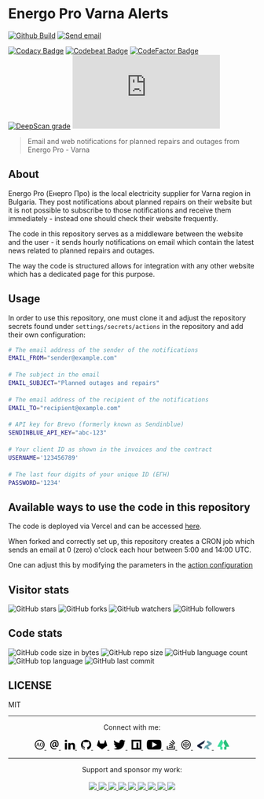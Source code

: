 # Energo Pro Varna Alerts

[![Github Build](https://github.com/scriptex/energo-pro-alerts/workflows/Build/badge.svg)](https://github.com/scriptex/energo-pro-alerts/actions?query=workflow%3ABuild)
[![Send email](https://github.com/scriptex/energo-pro-alerts/actions/workflows/send-email.yml/badge.svg)](https://github.com/scriptex/energo-pro-alerts/actions/workflows/send-email.yml)

[![Codacy Badge](https://app.codacy.com/project/badge/Grade/34d3d75710534dc6a38c3584a1dcd068)](https://www.codacy.com/gh/scriptex/energo-pro-alerts/dashboard?utm_source=github.com&utm_medium=referral&utm_content=scriptex/energo-pro-alerts&utm_campaign=Badge_Grade)
[![Codebeat Badge](https://codebeat.co/badges/d765a4c8-2c0e-44f2-89c3-fa364fdc14e6)](https://codebeat.co/projects/github-com-scriptex-energo-pro-alerts-master)
[![CodeFactor Badge](https://www.codefactor.io/repository/github/scriptex/energo-pro-alerts/badge)](https://www.codefactor.io/repository/github/scriptex/energo-pro-alerts)
[![DeepScan grade](https://deepscan.io/api/teams/3574/projects/5257/branches/40799/badge/grade.svg)](https://deepscan.io/dashboard#view=project&tid=3574&pid=5257&bid=40799)
[![Analytics](https://ga-beacon-361907.ew.r.appspot.com/UA-83446952-1/github.com/scriptex/energo-pro-alerts/README.md?pixel)](https://github.com/scriptex/energo-pro-alerts/)

> Email and web notifications for planned repairs and outages from Energo Pro - Varna

## About

Energo Pro (Енерго Про) is the local electricity supplier for Varna region in Bulgaria. They post notifications about planned repairs on their website but it is not possible to subscribe to those notifications and receive them immediately - instead one should check their website frequently.

The code in this repository serves as a middleware between the website and the user - it sends hourly notifications on email which contain the latest news related to planned repairs and outages.

The way the code is structured allows for integration with any other website which has a dedicated page for this purpose.

## Usage

In order to use this repository, one must clone it and adjust the repository secrets found under `settings/secrets/actions` in the repository and add their own configuration:

```sh
# The email address of the sender of the notifications
EMAIL_FROM="sender@example.com"

# The subject in the email
EMAIL_SUBJECT="Planned outages and repairs"

# The email address of the recipient of the notifications
EMAIL_TO="recipient@example.com"

# API key for Brevo (formerly known as Sendinblue)
SENDINBLUE_API_KEY="abc-123"

# Your client ID as shown in the invoices and the contract
USERNAME='123456789'

# The last four digits of your unique ID (ЕГН)
PASSWORD='1234'
```

## Available ways to use the code in this repository

The code is deployed via Vercel and can be accessed [here](https://energo-pro-alerts.atanas.info).

When forked and correctly set up, this repository creates a CRON job which sends an email at 0 (zero) o'clock each hour between 5:00 and 14:00 UTC.

One can adjust this by modifying the parameters in the [action configuration](https://github.com/scriptex/energo-pro-alerts/blob/main/.github/workflows/playwright.yml)

## Visitor stats

![GitHub stars](https://img.shields.io/github/stars/scriptex/energo-pro-alerts?style=social)
![GitHub forks](https://img.shields.io/github/forks/scriptex/energo-pro-alerts?style=social)
![GitHub watchers](https://img.shields.io/github/watchers/scriptex/energo-pro-alerts?style=social)
![GitHub followers](https://img.shields.io/github/followers/scriptex?style=social)

## Code stats

![GitHub code size in bytes](https://img.shields.io/github/languages/code-size/scriptex/energo-pro-alerts)
![GitHub repo size](https://img.shields.io/github/repo-size/scriptex/energo-pro-alerts?style=plastic)
![GitHub language count](https://img.shields.io/github/languages/count/scriptex/energo-pro-alerts?style=plastic)
![GitHub top language](https://img.shields.io/github/languages/top/scriptex/energo-pro-alerts?style=plastic)
![GitHub last commit](https://img.shields.io/github/last-commit/scriptex/energo-pro-alerts?style=plastic)

## LICENSE

MIT

---

<div align="center">
    Connect with me:
</div>

<br />

<div align="center">
    <a href="https://atanas.info">
        <img src="https://raw.githubusercontent.com/scriptex/socials/master/styled-assets/logo.svg" height="20" alt="">
    </a>
    &nbsp;
    <a href="mailto:hi@atanas.info">
        <img src="https://raw.githubusercontent.com/scriptex/socials/master/styled-assets/email.svg" height="20" alt="">
    </a>
    &nbsp;
    <a href="https://www.linkedin.com/in/scriptex/">
        <img src="https://raw.githubusercontent.com/scriptex/socials/master/styled-assets/linkedin.svg" height="20" alt="">
    </a>
    &nbsp;
    <a href="https://github.com/scriptex">
        <img src="https://raw.githubusercontent.com/scriptex/socials/master/styled-assets/github.svg" height="20" alt="">
    </a>
    &nbsp;
    <a href="https://gitlab.com/scriptex">
        <img src="https://raw.githubusercontent.com/scriptex/socials/master/styled-assets/gitlab.svg" height="20" alt="">
    </a>
    &nbsp;
    <a href="https://twitter.com/scriptexbg">
        <img src="https://raw.githubusercontent.com/scriptex/socials/master/styled-assets/twitter.svg" height="20" alt="">
    </a>
    &nbsp;
    <a href="https://www.npmjs.com/~scriptex">
        <img src="https://raw.githubusercontent.com/scriptex/socials/master/styled-assets/npm.svg" height="20" alt="">
    </a>
    &nbsp;
    <a href="https://www.youtube.com/user/scriptex">
        <img src="https://raw.githubusercontent.com/scriptex/socials/master/styled-assets/youtube.svg" height="20" alt="">
    </a>
    &nbsp;
    <a href="https://stackoverflow.com/users/4140082/atanas-atanasov">
        <img src="https://raw.githubusercontent.com/scriptex/socials/master/styled-assets/stackoverflow.svg" height="20" alt="">
    </a>
    &nbsp;
    <a href="https://codepen.io/scriptex/">
        <img src="https://raw.githubusercontent.com/scriptex/socials/master/styled-assets/codepen.svg" width="20" alt="">
    </a>
    &nbsp;
    <a href="https://profile.codersrank.io/user/scriptex">
        <img src="https://raw.githubusercontent.com/scriptex/socials/master/styled-assets/codersrank.svg" height="20" alt="">
    </a>
    &nbsp;
    <a href="https://linktr.ee/scriptex">
        <img src="https://raw.githubusercontent.com/scriptex/socials/master/styled-assets/linktree.svg" height="20" alt="">
    </a>
</div>

---

<div align="center">
Support and sponsor my work:
<br />
<br />
<a href="https://twitter.com/intent/tweet?text=Checkout%20this%20awesome%20developer%20profile%3A&url=https%3A%2F%2Fgithub.com%2Fscriptex&via=scriptexbg&hashtags=software%2Cgithub%2Ccode%2Cawesome" title="Tweet">
 <img src="https://img.shields.io/badge/Tweet-Share_my_profile-blue.svg?logo=twitter&color=38A1F3" />
</a>
<a href="https://paypal.me/scriptex" title="Donate on Paypal">
 <img src="https://img.shields.io/badge/Donate-Support_me_on_PayPal-blue.svg?logo=paypal&color=222d65" />
</a>
<a href="https://revolut.me/scriptex" title="Donate on Revolut">
 <img src="https://img.shields.io/endpoint?url=https://raw.githubusercontent.com/scriptex/scriptex/master/badges/revolut.json" />
</a>
<a href="https://patreon.com/atanas" title="Become a Patron">
 <img src="https://img.shields.io/badge/Become_Patron-Support_me_on_Patreon-blue.svg?logo=patreon&color=e64413" />
</a>
<a href="https://ko-fi.com/scriptex" title="Buy Me A Coffee">
 <img src="https://img.shields.io/badge/Donate-Buy%20me%20a%20coffee-yellow.svg?logo=ko-fi" />
</a>
<a href="https://liberapay.com/scriptex/donate" title="Donate on Liberapay">
 <img src="https://img.shields.io/liberapay/receives/scriptex?label=Donate%20on%20Liberapay&logo=liberapay" />
</a>

<a href="https://img.shields.io/endpoint?url=https://raw.githubusercontent.com/scriptex/scriptex/master/badges/bitcoin.json" title="Donate Bitcoin">
 <img src="https://img.shields.io/endpoint?url=https://raw.githubusercontent.com/scriptex/scriptex/master/badges/bitcoin.json" />
</a>
<a href="https://img.shields.io/endpoint?url=https://raw.githubusercontent.com/scriptex/scriptex/master/badges/etherium.json" title="Donate Etherium">
 <img src="https://img.shields.io/endpoint?url=https://raw.githubusercontent.com/scriptex/scriptex/master/badges/etherium.json" />
</a>
<a href="https://img.shields.io/endpoint?url=https://raw.githubusercontent.com/scriptex/scriptex/master/badges/shiba-inu.json" title="Donate Shiba Inu">
 <img src="https://img.shields.io/endpoint?url=https://raw.githubusercontent.com/scriptex/scriptex/master/badges/shiba-inu.json" />
</a>
</div>
